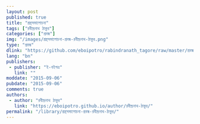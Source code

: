 ```yaml
---
layout: post
published: true
title: "গ্রন্থসমালোচনা"
tags: ["রবীন্দ্রনাথ ঠাকুর"]
categories: ["প্রবন্ধ"]
img: "/images/গ্রন্থসমালোচনা-প্রবন্ধ-রবীন্দ্রনাথ-ঠাকুর.png"
type: "প্রবন্ধ"
dlink: "https://github.com/eboipotro/rabindranath_tagore/raw/master/প্রবন্ধ/গ্রন্থসমালোচনা.epub"
lang: "bn"
publishers: 
 - publisher: "ই-বইপত্র"
   link: ""
moddate: "2015-09-06"
pubdate: "2015-09-06"
comments: true
authors: 
 - author: "রবীন্দ্রনাথ ঠাকুর"
   link: "https://eboipotro.github.io/author/রবীন্দ্রনাথ-ঠাকুর/"
permalink: "/library/গ্রন্থসমালোচনা-প্রবন্ধ-রবীন্দ্রনাথ-ঠাকুর/"
---
```

